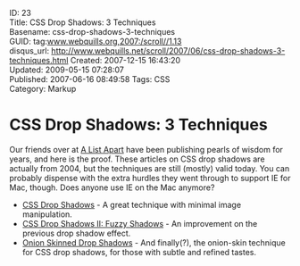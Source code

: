 ID: 23  
Title: CSS Drop Shadows: 3 Techniques  
Basename: css-drop-shadows-3-techniques  
GUID: tag:www.webquills.org,2007:/scroll//1.13  
disqus_url: http://www.webquills.net/scroll/2007/06/css-drop-shadows-3-techniques.html
Created: 2007-12-15 16:43:20  
Updated: 2009-05-15 07:28:07  
Published: 2007-06-16 08:49:58
Tags: CSS  
Category: Markup  

# CSS Drop Shadows: 3 Techniques
Our friends over at <a href="http://alistapart.com/">A List Apart</a> have been publishing pearls of wisdom for years, and here is the proof. These articles on CSS drop shadows are actually from 2004, but the techniques are still (mostly) valid today. You can probably dispense with the extra hurdles they went through to support IE for Mac, though. Does anyone use IE on the Mac anymore?
<ul>
	<li><a href="http://alistapart.com/articles/cssdropshadows">CSS Drop Shadows</a> - A great technique with minimal image manipulation.</li>
	<li><a href="http://alistapart.com/articles/cssdrop2/">CSS Drop Shadows II: Fuzzy Shadows</a> - An improvement on the previous drop shadow effect.</li>
	<li><a href="http://alistapart.com/articles/onionskin/">Onion Skinned Drop Shadows</a> - And finally(?), the onion-skin technique for CSS drop shadows, for those with subtle and refined tastes.</li>
</ul>



